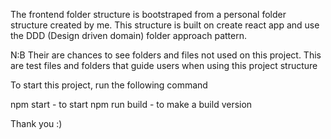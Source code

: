 The frontend folder structure is bootstraped from a personal folder structure created by me. This structure is built on create react app and use the DDD (Design driven domain) folder approach pattern.

N:B Their are chances to see folders and files not used on this project. This are test files and folders that guide users when using this project structure

To start this project, run the following command

npm start - to start
npm run build - to make a build version

Thank you :)
